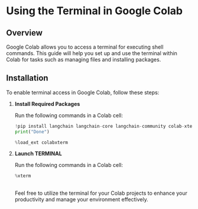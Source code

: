 # Using the Terminal in Google Colab

## Overview

Google Colab allows you to access a terminal for executing shell commands. This guide will help you set up and use the terminal within Colab for tasks such as managing files and installing packages.

## Installation

To enable terminal access in Google Colab, follow these steps:

1. **Install Required Packages**

   Run the following commands in a Colab cell:

   ```python
   !pip install langchain langchain-core langchain-community colab-xterm > /dev/null 2>&1
   print("Done")

   %load_ext colabxterm


   ```
1. **Launch TERMINAL**

   Run the following commands in a Colab cell:

   ```python
   %xterm
   ```
   ##
   Feel free to utilize the terminal for your Colab projects to enhance your productivity and manage your environment effectively.  
